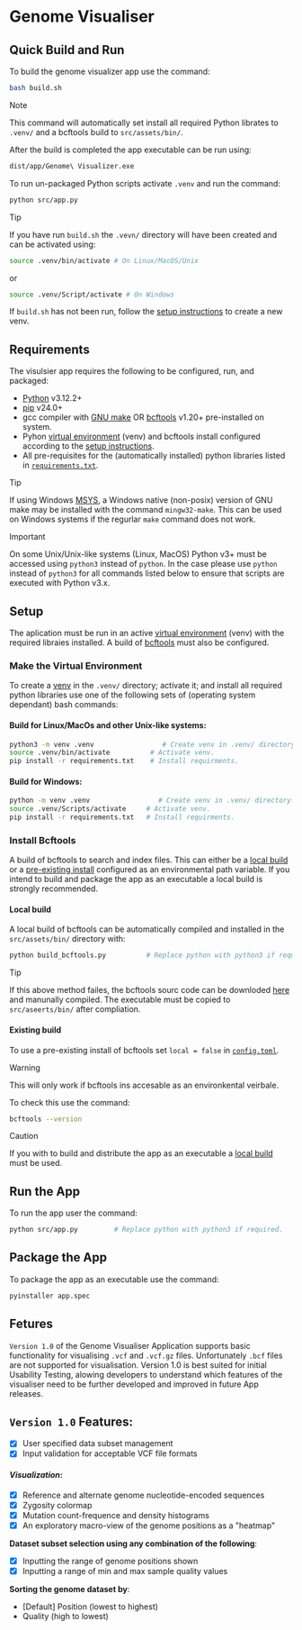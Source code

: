 # Genome Visualiser

## Quick Build and Run
To build the genome visualizer app use the command:
```bash
bash build.sh
```
> [!NOTE]
> This command will automatically set install all required Python librates to `.venv/` and a bcftools build to `src/assets/bin/`.

After the build is completed the app executable can be run using:
```bash
dist/app/Genome\ Visualizer.exe 
```
To run un-packaged Python scripts activate `.venv` and run the command:
```bash
python src/app.py
```
> [!TIP]
> If you have run `build.sh` the `.vevn/` directory will have been created and can be activated using:
> ```bash 
> source .venv/bin/activate # On Linux/MacOS/Unix
> ```
> or 
> ```bash
> source .venv/Script/activate # On Windows
> ```
> If `build.sh` has not been run, follow the [setup instructions](#make-the-virtual-environment) to create a new venv.


## Requirements
The visulsier app requires the following to be configured, run, and packaged:
- [Python](https://www.python.org/downloads/) v3.12.2+
- [pip](https://pypi.org/project/pip/) v24.0+
- gcc compiler with [GNU make](https://www.gnu.org/software/make/) OR [bcftools](https://www.htslib.org/download/) v1.20+ pre-installed on system.
- Pyhon [virtual environment](https://docs.python.org/3/library/venv.html) (venv) and bcftools install configured according to the [setup instructions](#Setup).
- All pre-requisites for the (automatically installed) python libraries listed in [`requirements.txt`](requirements.txt). 

> [!TIP]
> If using Windows [MSYS](https://www.msys2.org/), a Windows native (non-posix) version of GNU make may be installed with the command `mingw32-make`.
> This can be used on Windows systems if the regurlar `make` command does not work.

> [!IMPORTANT]
> On some Unix/Unix-like systems (Linux, MacOS) Python v3+ must be accessed using `python3` instead of `python`. 
> In the case please use `python` instead of `python3` for all commands listed below to ensure that scripts are executed with Python v3.x.


## Setup 
The aplication must be run in an active [virtual environment](https://docs.python.org/3/library/venv.html) (venv) with the required libraies installed. A build of [bcftools](https://www.htslib.org/download/) must also be configured.
### Make the Virtual Environment
To create a [venv](https://docs.python.org/3/library/venv.html) in the `.venv/` directory;  activate it; and install all required python libraries use one of the following sets of (operating system dependant) bash commands:
#### Build for Linux/MacOs and other Unix-like systems:
```bash
python3 -m venv .venv                 # Create venv in .venv/ directory.
source .venv/bin/activate          # Activate venv.
pip install -r requirements.txt    # Install requirments.
```
#### Build for Windows:
```bash
python -m venv .venv                 # Create venv in .venv/ directory.
source .venv/Scripts/activate     # Activate venv.
pip install -r requirements.txt   # Install requirments.
```

### Install Bcftools 
A build of bcftools to search and index files. This can either be a [local build](#Local-build) or a [pre-existing install](#Existing-build) configured as an environmental path variable. If you intend to build and package the app as an executable a local build is strongly recommended.
#### Local build
A local build of bcftools can be automatically compiled and installed in the `src/assets/bin/` directory with:
```bash
python build_bcftools.py          # Replace python with python3 if required.
```
> [!TIP]
> If this above method failes, the bcftools sourc code can be downloded [here](https://www.htslib.org/download/) and manunally compiled.
> The executable must be copied to `src/aseerts/bin/` after compliation.

#### Existing build
To use a pre-existing install of bcftools set `local = false` in [`config.toml`](config.toml).

> [!WARNING]
> This will only work if bcftools ins accesable as an environkental veirbale.
>
> To check this use the command:
> ```bash
> bcftools --version
> ```

> [!CAUTION]
> If you with to build and distribute the app as an executable a [local build](#Local-build) must be used.

## Run the App
To run the app user the command:
```bash
python src/app.py         # Replace python with python3 if required.
```

## Package the App
To package the app as an executable use the command:
```bash
pyinstaller app.spec 
```



## Fetures
`Version 1.0` of the Genome Visualiser Application supports basic functionality for visualising `.vcf` and `.vcf.gz` files. Unfortunately `.bcf` files are not supported for visualisation. Version 1.0 is best suited for initial Usability Testing, alowing developers to understand which features of the visualiser need to be further developed and improved in future App releases.

## `Version 1.0` Features:
- [x] User specified data subset management
- [x] Input validation for acceptable VCF file formats

#### _Visualization_:
- [x] Reference and alternate genome nucleotide-encoded sequences
- [x] Zygosity colormap 
- [x] Mutation count-frequence and density histograms
- [x] An exploratory macro-view of the genome positions as a "heatmap"

**Dataset subset selection using any combination of the following**:
- [x] Inputting the range of genome positions shown 
- [x] Inputting a range of min and max sample quality values

**Sorting the genome dataset by**:
* [Default] Position (lowest to highest)
* Quality (high to lowest)
